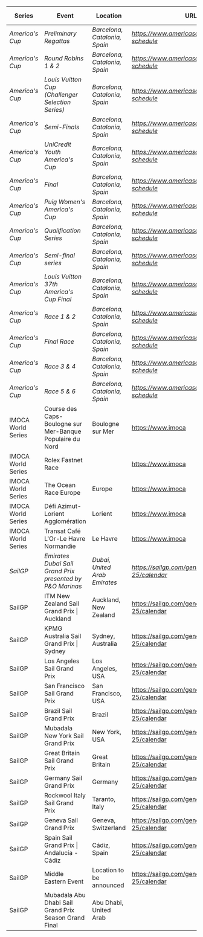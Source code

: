 | Series | Event | Location | URL | Start Date | End Date |
|---|---|---|---|---|---|
| *America's Cup* | *Preliminary Regattas* | *Barcelona, Catalonia, Spain* | *https://www.americascup.com/en/ac37-schedule* | *2024-08-22* | *2024-08-25* |
| *America's Cup* | *Round Robins 1 & 2* | *Barcelona, Catalonia, Spain* | *https://www.americascup.com/en/ac37-schedule* | *2024-08-29* | *2024-09-08* |
| *America's Cup* | *Louis Vuitton Cup (Challenger Selection Series)* | *Barcelona, Catalonia, Spain* | *https://www.americascup.com/en/ac37-schedule* | *2024-08-29* | *2024-10-07* |
| *America's Cup* | *Semi-Finals* | *Barcelona, Catalonia, Spain* | *https://www.americascup.com/en/ac37-schedule* | *2024-09-14* | *2024-09-19* |
| *America's Cup* | *UniCredit Youth America's Cup* | *Barcelona, Catalonia, Spain* | *https://www.americascup.com/en/ac37-schedule* | *2024-09-17* | *2024-09-26* |
| *America's Cup* | *Final* | *Barcelona, Catalonia, Spain* | *https://www.americascup.com/en/ac37-schedule* | *2024-09-26* | *2024-10-07* |
| *America's Cup* | *Puig Women's America's Cup* | *Barcelona, Catalonia, Spain* | *https://www.americascup.com/en/ac37-schedule* | *2024-10-05* | *2024-10-13* |
| *America's Cup* | *Qualification Series* | *Barcelona, Catalonia, Spain* | *https://www.americascup.com/en/ac37-schedule* | *2024-10-05* | *2024-10-10* |
| *America's Cup* | *Semi-final series* | *Barcelona, Catalonia, Spain* | *https://www.americascup.com/en/ac37-schedule* | *2024-10-11* | *2024-10-11* |
| *America's Cup* | *Louis Vuitton 37th America's Cup Final* | *Barcelona, Catalonia, Spain* | *https://www.americascup.com/en/ac37-schedule* | *2024-10-12* | *2024-10-20* |
| *America's Cup* | *Race 1 & 2* | *Barcelona, Catalonia, Spain* | *https://www.americascup.com/en/ac37-schedule* | *2024-10-12* | *2024-10-12* |
| *America's Cup* | *Final Race* | *Barcelona, Catalonia, Spain* | *https://www.americascup.com/en/ac37-schedule* | *2024-10-13* | *2024-10-13* |
| *America's Cup* | *Race 3 & 4* | *Barcelona, Catalonia, Spain* | *https://www.americascup.com/en/ac37-schedule* | *2024-10-13* | *2024-10-13* |
| *America's Cup* | *Race 5 & 6* | *Barcelona, Catalonia, Spain* | *https://www.americascup.com/en/ac37-schedule* | *2024-10-16* | *2024-10-16* |
| IMOCA World Series | Course des Caps-Boulogne sur Mer-Banque Populaire du Nord | Boulogne sur Mer | https://www.imoca | 2025-06-29 | 2025-06-29 |
| IMOCA World Series | Rolex Fastnet Race |  | https://www.imoca | 2025-07 | 2025-07 |
| IMOCA World Series | The Ocean Race Europe | Europe | https://www.imoca | 2025-08 | 2025-08 |
| IMOCA World Series | Défi Azimut-Lorient Agglomération | Lorient | https://www.imoca | 2025-09 | 2025-09 |
| IMOCA World Series | Transat Café L'Or-Le Havre Normandie | Le Havre | https://www.imoca | 2025-10 | 2025-10 |
| *SailGP* | *Emirates Dubai Sail Grand Prix presented by P&O Marinas* | *Dubai, United Arab Emirates* | *https://sailgp.com/general/24-25/calendar* | *2024-11-23* | *2024-11-24* |
| SailGP | ITM New Zealand Sail Grand Prix &#124; Auckland | Auckland, New Zealand | https://sailgp.com/general/24-25/calendar | 2025-01-18 | 2025-01-19 |
| SailGP | KPMG Australia Sail Grand Prix &#124; Sydney | Sydney, Australia | https://sailgp.com/general/24-25/calendar | 2025-02-08 | 2025-02-09 |
| SailGP | Los Angeles Sail Grand Prix | Los Angeles, USA | https://sailgp.com/general/24-25/calendar | 2025-03-15 | 2025-03-16 |
| SailGP | San Francisco Sail Grand Prix | San Francisco, USA | https://sailgp.com/general/24-25/calendar | 2025-03-22 | 2025-03-23 |
| SailGP | Brazil Sail Grand Prix | Brazil | https://sailgp.com/general/24-25/calendar | 2025-05-03 | 2025-05-04 |
| SailGP | Mubadala New York Sail Grand Prix | New York, USA | https://sailgp.com/general/24-25/calendar | 2025-06-07 | 2025-06-08 |
| SailGP | Great Britain Sail Grand Prix | Great Britain | https://sailgp.com/general/24-25/calendar | 2025-07-19 | 2025-07-20 |
| SailGP | Germany Sail Grand Prix | Germany | https://sailgp.com/general/24-25/calendar | 2025-08-16 | 2025-08-17 |
| SailGP | Rockwool Italy Sail Grand Prix | Taranto, Italy | https://sailgp.com/general/24-25/calendar | 2025-09-06 | 2025-09-07 |
| SailGP | Geneva Sail Grand Prix | Geneva, Switzerland | https://sailgp.com/general/24-25/calendar | 2025-09-20 | 2025-09-21 |
| SailGP | Spain Sail Grand Prix &#124; Andalucía - Cádiz | Cádiz, Spain | https://sailgp.com/general/24-25/calendar | 2025-10-04 | 2025-10-05 |
| SailGP | Middle Eastern Event | Location to be announced | https://sailgp.com/general/24-25/calendar | 2025-11-07 | 2025-11-08 |
| SailGP | Mubadala Abu Dhabi Sail Grand Prix Season Grand Final | Abu Dhabi, United Arab